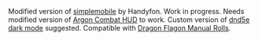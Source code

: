 Modified version of [simplemobile](https://github.com/Handyfon/simplemobile) by Handyfon. Work in progress.
Needs modified version of [Argon Combat HUD](https://github.com/ThreeHats/enhancedcombathud-always-on-world-setting) to work.
Custom version of [dnd5e dark mode](https://github.com/ThreeHats/dnd5edark-foundryvtt) suggested.
Compatible with [Dragon Flagon Manual Rolls](https://github.com/flamewave000/dragonflagon-fvtt/tree/master/df-manual-rolls).
